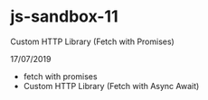 # js-sandbox-11
Custom HTTP Library (Fetch with Promises)

17/07/2019
- fetch with promises
- Custom HTTP Library (Fetch with Async Await)